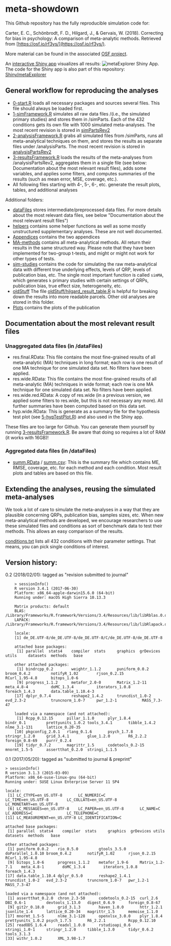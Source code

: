 # meta-showdown

This Github repository has the fully reproducible simulation code for:

Carter, E. C., Schönbrodt, F. D., Hilgard, J., & Gervais, W. (2018). Correcting for bias in psychology: A comparison of meta-analytic methods. Retrieved from [https://osf.io/rf3ys/](https://osf.io/rf3ys/).

More material can be found in the associated [OSF project](https://osf.io/rf3ys/).

An [interactive Shiny app](http://shinyapps.org/apps/metaExplorer/) visualizes all results:
![metaExplorer Shiny App](Shiny/metaExplorer/teaserpic.png). The code for the Shiny app is also part of this repository: [Shiny/metaExplorer](Shiny/metaExplorer)

## General workflow for reproducing the analyses

- [0-start.R](0-start.R) loads all necessary packages and sources several files. This file should always be loaded first.
- [1-simFramework.R](1-simFramework.R) simulates all raw data files /(i.e., the simulated primary studies) and stores them in /simParts. Each of the 432 conditions gets its own file with 1000 simulated meta-analyses. The most recent revision is stored in [simPartsRev2](simPartsRev2)
- [2-analysisFramework.R](2-analysisFramework.R) grabs all simulated files from /simParts, runs all meta-analytical techniques on them, and stores the results as separate files under /analysisParts. The most recent revision is stored in [analysisPartsRev2](analysisPartsRev2)
- [3-resultsFramework.R](3-resultsFramework.R) loads the results of the meta-analyses from /analysisPartsRev2, aggregates them in a single file (see below: Documentation about the most relevant result files), adds some variables, and applies some filters, and computes summaries of the results (such as mean error, MSE, coverage, etc.). 
- All following files starting with 4-, 5-, 6-, etc. generate the result plots, tables, and additional analyses

Additional folders:

- [dataFiles](dataFiles) stores intermediate/preprocessed data files. For more details about the most relevant data files, see below "Documentation about the most relevant result files")
- [helpers](helpers) contains some helper functions as well as some mostly unstructured supplementary analyses. These are not well documented.
- [Appendices](Appendices) contains the two appendices
- [MA-methods](MA-methods) contains all meta-analytical methods. All return their results in the same structured way. Please note that they have been implemented for two-group t-tests, and might or might not work for other types of tests.
- [sim-studies](sim-studies) contains the code for simulating the raw meta-analytical data with different true underlying effects, levels of QRP, levels of publication bias, etc. The single most important function is called `simMA`, which generates `k` primary studies with certain settings of QRPs, publication bias, true effect size, heterogeneity, etc.
- [oldStuff](oldStuff) The file [oldStuff/hilgard_result_table.R](oldStuff/hilgard_result_table.R) is helpful for breaking down the results into more readable parcels. Other old analyses are stored in this folder.
- [Plots](Plots) contains the plots of the publication

## Documentation about the most relevant result files

### Unaggregated data files (in /dataFiles)
- res.final.RData: This file contains the most fine-grained results of all meta-analytic (MA) techniques in long format; each row is one result of one MA technique for one simulated data set. No filters have been applied.
- res.wide.RData: This file contains the most fine-grained results of all meta-analytic (MA) techniques in wide format; each row is one MA technique for one simulated data set. No filters have been applied.
- res.wide.red.RData: A copy of res.wide (in a previous version, we applied some filters to res.wide, but this is not necessary any more). All further summaries have been computed based on this data set. 
- hyp.wide.RData: This is generate as a summary file for the hypothesis test plot (see [5-hypTestPlot.R](5-hypTestPlot.R)) and also used in the Shiny app.
	
These files are too large for Github. You can generate them yourself by running [3-resultsFramework.R](3-resultsFramework.R). Be aware that doing so requires a lot of RAM (it works with 16GB)!

### Aggregated data files (in /dataFiles)

- [summ.RData](dataFiles/summ.RData) / [summ.csv](dataFiles/summ.csv): This is the summary file which contains ME, RMSE, coverage, etc. for each method and each condition. Most result plots and tables are based on this file.


## Extending the analyses, reusing the simulated meta-analyses

We took a lot of care to simulate the meta-analyses in a way that they are plausible concerning QRPs, publication bias, samples sizes, etc. When new meta-analytical methods are developed, we encourage researchers to use these simulated files and conditions as sort of benchmark data to test their methods. This allows an easy comparison of the results.

[conditions.txt](simParts/conditions.txt) lists all 432 conditions with their parameter settings. That means, you can pick single conditions of interest.

## Version history:

0.2 (2018/02/01): tagged as "revision submitted to journal"

		> sessionInfo()
		R version 3.4.1 (2017-06-30)
		Platform: x86_64-apple-darwin15.6.0 (64-bit)
		Running under: macOS High Sierra 10.13.3

		Matrix products: default
		BLAS: /Library/Frameworks/R.framework/Versions/3.4/Resources/lib/libRblas.0.dylib
		LAPACK: /Library/Frameworks/R.framework/Versions/3.4/Resources/lib/libRlapack.dylib

		locale:
		[1] de_DE.UTF-8/de_DE.UTF-8/de_DE.UTF-8/C/de_DE.UTF-8/de_DE.UTF-8

		attached base packages:
		 [1] parallel  stats4    compiler  stats     graphics  grDevices utils     datasets  methods   base     

		other attached packages:
		 [1] bindrcpp_0.2        weightr_1.1.2       puniform_0.0.2      broom_0.4.2         notifyR_1.02        rjson_0.2.15        RCurl_1.95-4.8      bitops_1.0-6       
		 [9] progress_1.1.2      metafor_2.0-0       Matrix_1.2-11       meta_4.8-4          doMC_1.3.4          iterators_1.0.8     foreach_1.4.3       data.table_1.10.4-3
		[17] dplyr_0.7.4         reshape2_1.4.2      truncdist_1.0-2     evd_2.3-2           truncnorm_1.0-7     pwr_1.2-1           MASS_7.3-47        

		loaded via a namespace (and not attached):
		 [1] Rcpp_0.12.15      pillar_1.1.0      plyr_1.8.4        bindr_0.1         prettyunits_1.0.2 tools_3.4.1       tibble_1.4.2      nlme_3.1-131      lattice_0.20-35  
		[10] pkgconfig_2.0.1   rlang_0.1.6       psych_1.7.8       stringr_1.2.0     grid_3.4.1        glue_1.2.0        R6_2.2.2          foreign_0.8-69    purrr_0.2.4      
		[19] tidyr_0.7.2       magrittr_1.5      codetools_0.2-15  mnormt_1.5-5      assertthat_0.2.0  stringi_1.1.5    
    


0.1 (2017/05/20): tagged as "submitted to journal & preprint"

    > sessionInfo()
    R version 3.1.3 (2015-03-09)
    Platform: x86_64-suse-linux-gnu (64-bit)
    Running under: SUSE Linux Enterprise Server 11 SP4
    
    locale:
     [1] LC_CTYPE=en_US.UTF-8       LC_NUMERIC=C               LC_TIME=en_US.UTF-8        LC_COLLATE=en_US.UTF-8     LC_MONETARY=en_US.UTF-8   
     [6] LC_MESSAGES=en_US.UTF-8    LC_PAPER=en_US.UTF-8       LC_NAME=C                  LC_ADDRESS=C               LC_TELEPHONE=C            
    [11] LC_MEASUREMENT=en_US.UTF-8 LC_IDENTIFICATION=C       
    
    attached base packages:
     [1] parallel  stats4    compiler  stats     graphics  grDevices utils     datasets  methods   base     
    
    other attached packages:
     [1] puniform_0.0.2    rio_0.5.0         gtools_3.5.0      doParallel_1.0.10 broom_0.4.2       notifyR_1.02      rjson_0.2.15      RCurl_1.95-4.8   
     [9] bitops_1.0-6      progress_1.1.2    metafor_1.9-6     Matrix_1.2-7.1    meta_4.8-1        doMC_1.3.4        iterators_1.0.8   foreach_1.4.3    
    [17] data.table_1.10.4 dplyr_0.5.0       reshape2_1.4.1    truncdist_1.0-2   evd_2.3-2         truncnorm_1.0-7   pwr_1.2-1         MASS_7.3-47      
    
    loaded via a namespace (and not attached):
     [1] assertthat_0.2.0  chron_2.3-50      codetools_0.2-15  curl_2.6          DBI_0.6-1         devtools_1.13.0   digest_0.6.9      foreign_0.8-67   
     [9] git2r_0.18.0      grid_3.1.3        haven_1.0.0       httr_1.2.1        jsonlite_1.4      lattice_0.20-34   magrittr_1.5      memoise_1.1.0    
    [17] mnormt_1.5-5      nlme_3.1-128      openxlsx_3.0.0    plyr_1.8.4        prettyunits_1.0.2 psych_1.7.5       R6_2.2.1          Rcpp_0.12.10     
    [25] readODS_1.6.4     readxl_1.0.0      rstudioapi_0.6    stringi_1.0-1     stringr_1.2.0     tibble_1.3.0      tidyr_0.6.2       tools_3.1.3      
    [33] withr_1.0.2       XML_3.98-1.7   